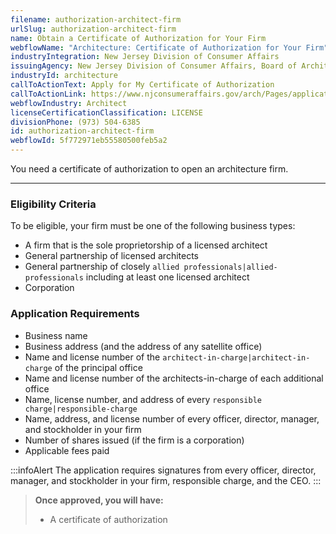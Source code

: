 ```yaml
---
filename: authorization-architect-firm
urlSlug: authorization-architect-firm
name: Obtain a Certificate of Authorization for Your Firm
webflowName: "Architecture: Certificate of Authorization for Your Firm"
industryIntegration: New Jersey Division of Consumer Affairs
issuingAgency: New Jersey Division of Consumer Affairs, Board of Architects
industryId: architecture
callToActionText: Apply for My Certificate of Authorization
callToActionLink: https://www.njconsumeraffairs.gov/arch/Pages/applications.aspx
webflowIndustry: Architect
licenseCertificationClassification: LICENSE
divisionPhone: (973) 504-6385
id: authorization-architect-firm
webflowId: 5f772971eb55580500feb5a2
---
```

You need a certificate of authorization to open an architecture firm.

- - -

### Eligibility Criteria

To be eligible, your firm must be one of the following business types:

* A firm that is the sole proprietorship of a licensed architect
* General partnership of licensed architects
* General partnership of closely `allied professionals|allied-professionals` including at least one licensed architect
* Corporation

### Application Requirements

* Business name
* Business address (and the address of any satellite office)
* Name and license number of the `architect-in-charge|architect-in-charge` of the principal office
* Name and license number of the architects-in-charge of each additional office
* Name, license number, and address of every `responsible charge|responsible-charge` 
* Name, address, and license number of every officer, director, manager, and stockholder in your firm
* Number of shares issued (if the firm is a corporation)
* Applicable fees paid

:::infoAlert 
 The application requires signatures from every officer, director, manager, and stockholder in your firm, responsible charge, and the CEO.
:::

> **Once approved, you will have:**
>
> * A certificate of authorization